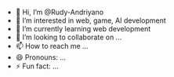 - 👋 Hi, I’m @Rudy-Andriyano
- 👀 I’m interested in web, game, AI development 
- 🌱 I’m currently learning web development 
- 💞️ I’m looking to collaborate on ...
- 📫 How to reach me ...
- 😄 Pronouns: ...
- ⚡ Fun fact: ...

<!---
Rudy-Andriyano/Rudy-Andriyano is a ✨ special ✨ repository because its `README.md` (this file) appears on your GitHub profile.
You can click the Preview link to take a look at your changes.
--->
